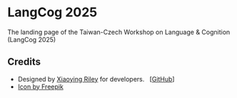 # LangCog 2025

The landing page of the Taiwan-Czech Workshop on Language & Cognition (LangCog 2025)

## Credits
* Designed by <a href="http://themes.3rdwavemedia.com" target="_blank">Xiaoying Riley</a> for developers. &nbsp; [<a href="https://github.com/xriley/DevConf-Theme">GitHub</a></small>]
* <a href="https://www.freepik.com/icon/opportunities_18831831#fromView=search&page=1&position=14&uuid=e502ba33-7c32-4f73-9da9-10019cdcadbb">Icon by Freepik</a>
